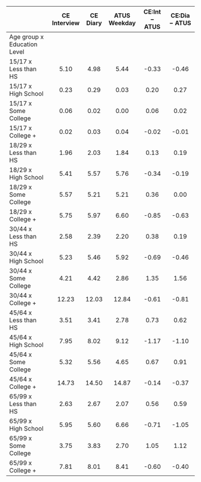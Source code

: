 
|                      | CE<br>Interview |  CE<br>Diary | ATUS<br>Weekday | CE:Int &minus; ATUS | CE:Dia &minus; ATUS |
| -------------------- | :----------: | :----------: | :----------: | :----------: | :----------: |
| Age group x Education Level |              |              |              |              |              |
| 15/17 x Less than HS |         5.10 |         4.98 |         5.44 |        -0.33 |        -0.46 |
| 15/17 x High School  |         0.23 |         0.29 |         0.03 |         0.20 |         0.27 |
| 15/17 x Some College |         0.06 |         0.02 |         0.00 |         0.06 |         0.02 |
| 15/17 x College +    |         0.02 |         0.03 |         0.04 |        -0.02 |        -0.01 |
| 18/29 x Less than HS |         1.96 |         2.03 |         1.84 |         0.13 |         0.19 |
| 18/29 x High School  |         5.41 |         5.57 |         5.76 |        -0.34 |        -0.19 |
| 18/29 x Some College |         5.57 |         5.21 |         5.21 |         0.36 |         0.00 |
| 18/29 x College +    |         5.75 |         5.97 |         6.60 |        -0.85 |        -0.63 |
| 30/44 x Less than HS |         2.58 |         2.39 |         2.20 |         0.38 |         0.19 |
| 30/44 x High School  |         5.23 |         5.46 |         5.92 |        -0.69 |        -0.46 |
| 30/44 x Some College |         4.21 |         4.42 |         2.86 |         1.35 |         1.56 |
| 30/44 x College +    |        12.23 |        12.03 |        12.84 |        -0.61 |        -0.81 |
| 45/64 x Less than HS |         3.51 |         3.41 |         2.78 |         0.73 |         0.62 |
| 45/64 x High School  |         7.95 |         8.02 |         9.12 |        -1.17 |        -1.10 |
| 45/64 x Some College |         5.32 |         5.56 |         4.65 |         0.67 |         0.91 |
| 45/64 x College +    |        14.73 |        14.50 |        14.87 |        -0.14 |        -0.37 |
| 65/99 x Less than HS |         2.63 |         2.67 |         2.07 |         0.56 |         0.59 |
| 65/99 x High School  |         5.95 |         5.60 |         6.66 |        -0.71 |        -1.05 |
| 65/99 x Some College |         3.75 |         3.83 |         2.70 |         1.05 |         1.12 |
| 65/99 x College +    |         7.81 |         8.01 |         8.41 |        -0.60 |        -0.40 |

